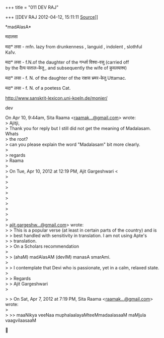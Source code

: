 +++
title = "011 DEV RAJ"

+++
[[DEV RAJ	2012-04-12, 15:11:11 [Source](https://groups.google.com/g/samskrita/c/IUE-2A5iV3k)]]



\*madAlasA\*  
  
मदालसा  
  
मदा\* लसा - mfn. lazy from drunkenness , languid , indolent , slothful  
Ka1v.  
  
मदा\* लसा - f.N.of the daughter of the गन्धर्व विश्वा-वसु (carried off  
by the दैत्य पाताल-केतु , and subsequently the wife of कुवलयाश्व)  
  
मदा\* लसा - f. N. of the daughter of the राक्षस भ्रमर-केतु Uttamac.  
  
मदा\* लसा - f. N. of a poetess Cat.  
  
  
<http://www.sanskrit-lexicon.uni-koeln.de/monier/>  
  
  
dev  

  
On Apr 10, 9:44am, Sita Raama \<[raamak...@gmail.com]()\> wrote:  
\> Ajitji,  
\> Thank you for reply but I still did not get the meaning of Madalasam. Whats  
\> the root?  
\> can you please explain the word "Madalasam" bit more clearly.  
\>  
\> regards  
\> Raama  
\>  
\> On Tue, Apr 10, 2012 at 12:19 PM, Ajit Gargeshwari \<  
\>  
\>  
\>  
\>  
\>  
\>  
\>  
\>  
\>  
\> [ajit.gargeshw...@gmail.com]()\> wrote:  
\> \> This is a popular verse (at least in certain parts of the country) and is  
\> \> best handled with sensitivity in translation. I am not using Apte's  
\> \> translation.  
\> \> On a Scholars recommendation  
\>  
\> \> (ahaM) madAlasAM (devIM) manasA smarAmi.  
\>  
\> \> I contemplate that Devi who is passionate, yet in a calm, relaxed state.  
\>  
\> \> Regards  
\> \> Ajit Gargeshwari  
\>  

\> \> On Sat, Apr 7, 2012 at 7:19 PM, Sita Raama \<[raamak...@gmail.com]()\> wrote:  
\>  
\> \>\> maaNikya veeNaa muphalaalayaMteeMmadaalasaaM maMjula vaagvilaasaaM  



